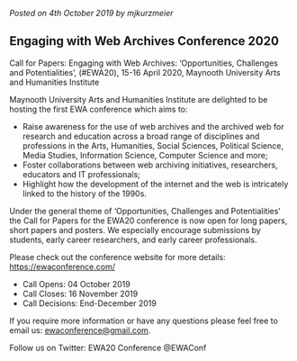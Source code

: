 *Posted on 4th October 2019 by mjkurzmeier*
## Engaging with Web Archives Conference 2020

Call for Papers: Engaging with Web Archives: ‘Opportunities, Challenges and Potentialities’, (#EWA20), 15-16 April 2020, Maynooth University Arts and Humanities Institute

Maynooth University Arts and Humanities Institute are delighted to be hosting the first EWA conference which aims to:

- Raise awareness for the use of web archives and the archived web for research and education across a broad range of disciplines and professions in the Arts, Humanities, Social Sciences, Political Science, Media Studies, Information Science, Computer Science and more;
- Foster collaborations between web archiving initiatives, researchers, educators and IT professionals;
- Highlight how the development of the internet and the web is intricately linked to the history of the 1990s.

Under the general theme of ‘Opportunities, Challenges and Potentialities’ the Call for Papers for the EWA20 conference is now open for long papers, short papers and posters. We especially encourage submissions by students, early career researchers, and early career professionals.

Please check out the conference website for more details: https://ewaconference.com/
 
- Call Opens: 04 October 2019
- Call Closes: 16 November 2019
- Call Decisions: End-December 2019

If you require more information or have any questions please feel free to email us: ewaconference@gmail.com.

Follow us on Twitter: EWA20 Conference @EWAConf
